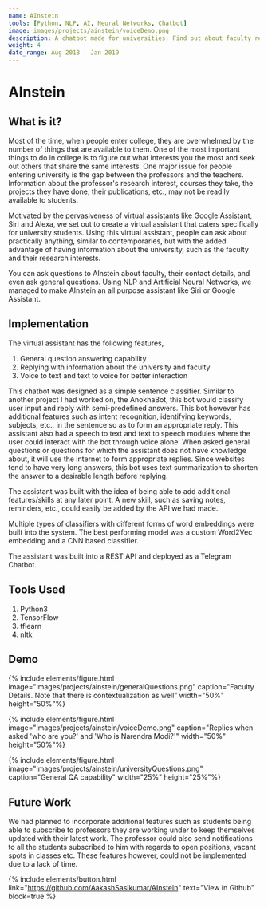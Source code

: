 ```yaml
---
name: AInstein
tools: [Python, NLP, AI, Neural Networks, Chatbot]
image: images/projects/ainstein/voiceDemo.png
description: A chatbot made for universities. Find out about faculty research interests, department details and much more with this chatbot.
weight: 4
date_range: Aug 2018 - Jan 2019
---
```


# AInstein

## What is it?

Most of the time, when people enter college, they are overwhelmed by the number of things that are available to them. One of the most important things to do in college is to figure out what interests you the most and seek out others that share the same interests. One major issue for people entering university is the gap between the professors and the teachers. Information about the professor's research interest, courses they take, the projects they have done, their publications, etc., may not be readily available to students.

Motivated by the pervasiveness of virtual assistants like Google Assistant, Siri and Alexa, we set out to create a virtual assistant that caters specifically for university students. Using this virtual assistant, people can ask about practically anything, similar to contemporaries, but with the added advantage of having information about the university, such as the faculty and their research interests.

You can ask questions to AInstein about faculty, their contact details, and even ask general questions. Using NLP and Artificial Neural Networks, we managed to make AInstein an all purpose assistant like Siri or Google Assistant.

## Implementation

The virtual assistant has the following features,

1. General question answering capability
2. Replying with information about the university and faculty
3. Voice to text and text to voice for better interaction

This chatbot was designed as a simple sentence classifier. Similar to another project I had worked on, the AnokhaBot, this bot would classify user input and reply with semi-predefined answers. This bot however has additional features such as intent recognition, identifying keywords, subjects, etc., in the sentence so as to form an appropriate reply. This assistant also had a speech to text and text to speech modules where the user could interact with the bot through voice alone. When asked general questions or questions for which the assistant does not have knowledge about, it will use the internet to form appropriate replies. Since websites tend to have very long answers, this bot uses text summarization to shorten the answer to a desirable length before replying.

The assistant was built with the idea of being able to add additional features/skills at any later point. A new skill, such as saving notes, reminders, etc., could easily be added by the API we had made.

Multiple types of classifiers with different forms of word embeddings were built into the system. The best performing model was a custom Word2Vec embedding and a CNN based classifier.

The assistant was built into a REST API and deployed as a Telegram Chatbot.

## Tools Used

1. Python3
2. TensorFlow
3. tflearn
4. nltk

## Demo

{% include elements/figure.html image="images/projects/ainstein/generalQuestions.png" caption="Faculty Details. Note that there is contextualization as well" width="50%" height="50%"%}

{% include elements/figure.html image="images/projects/ainstein/voiceDemo.png" caption="Replies when asked 'who are you?' and 'Who is Narendra Modi?'" width="50%" height="50%"%}

{% include elements/figure.html image="images/projects/ainstein/universityQuestions.png" caption="General QA capability" width="25%" height="25%"%}

## Future Work

We had planned to incorporate additional features such as students being able to subscribe to professors they are working under to keep themselves updated with their latest work. The professor could also send notifications to all the students subscribed to him with regards to open positions, vacant spots in classes etc. These features however, could not be implemented due to a lack of time.

{% include elements/button.html link="https://github.com/AakashSasikumar/AInstein" text="View in Github" block=true %}

